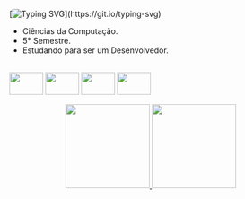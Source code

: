 [![Typing SVG](https://readme-typing-svg.demolab.com?font=Fira+Code&weight=300&size=30&pause=1000&color=000000&width=750&height=60&lines=Ol%C3%A1%2C+Sejam+todos+bem+vindos(as)!!;Sou+Eliezer+Nascimento%2C;Tenho+32+anos%2C;Estudante+de+Tecnologia+da+Informa%C3%A7%C3%A3o.)](https://git.io/typing-svg)

- Ciências da Computação.
- 5° Semestre.
- Estudando para ser um Desenvolvedor.

<div style="display: inline_block"><br>
   <img align="center" height="40" width="60" src="https://cdn.jsdelivr.net/gh/devicons/devicon/icons/java/java-original-wordmark.svg" />
   <img align="center" height="40" width="60" src="https://cdn.jsdelivr.net/gh/devicons/devicon/icons/javascript/javascript-original.svg" />
   <img align="center" height="40" width="60" src="https://cdn.jsdelivr.net/gh/devicons/devicon/icons/html5/html5-original-wordmark.svg" />
   <img align="center" height="40" width="60" src="https://cdn.jsdelivr.net/gh/devicons/devicon/icons/css3/css3-original-wordmark.svg" />
</div>

<br>

<div align="center">
  <a href="https://github.com/Eliezer-hue">
  <img height="150em" src="https://github-readme-stats.vercel.app/api?username=Eliezer-hue&show_icons=true&theme=dark&include_all_commits=true&count_private=true"/>
  <img height="150em" src="https://github-readme-stats.vercel.app/api/top-langs/?username=Eliezer-hue&layout=compact&langs_count=7&theme=dark"/>
</div>


